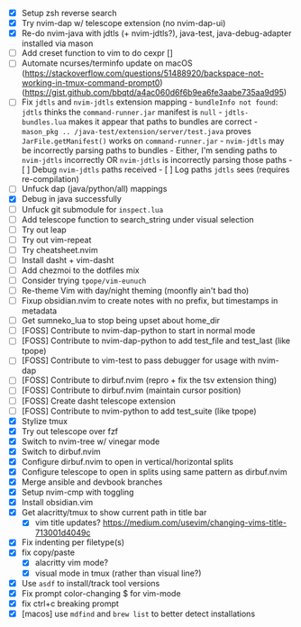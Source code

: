 - [x] Setup zsh reverse search
- [x] Try nvim-dap w/ telescope extension (no nvim-dap-ui)
- [x] Re-do nvim-java with jdtls (+ nvim-jdtls?), java-test, java-debug-adapter installed via mason 
- [ ] Add creset function to vim to do cexpr []
- [ ] Automate ncurses/terminfo update on macOS (https://stackoverflow.com/questions/51488920/backspace-not-working-in-tmux-command-prompt0)  (https://gist.github.com/bbqtd/a4ac060d6f6b9ea6fe3aabe735aa9d95)
- [ ] Fix `jdtls` and `nvim-jdtls` extension mapping
		- `bundleInfo not found`: `jdtls` thinks the `command-runner.jar` manifest is `null`
		- `jdtls-bundles.lua` makes it appear that paths to bundles are correct
		- `mason_pkg .. /java-test/extension/server/test.java` proves `JarFile.getManifest()` works on `command-runner.jar`
		- `nvim-jdtls` may be incorrectly parsing paths to bundles
		- Either, I'm sending paths to `nvim-jdtls` incorrectly OR `nvim-jdtls` is incorrectly parsing those paths
		- [ ] Debug `nvim-jdtls` paths received
		- [ ] Log paths `jdtls` sees (requires re-compilation) 
- [ ] Unfuck dap (java/python/all) mappings
- [x] Debug in java successfully
- [ ] Unfuck git submodule for `inspect.lua`
- [ ] Add telescope function to search_string under visual selection
- [ ] Try out leap
- [ ] Try out vim-repeat
- [ ] Try cheatsheet.nvim
- [ ] Install dasht + vim-dasht
- [ ] Add chezmoi to the dotfiles mix
- [ ] Consider trying `tpope/vim-eunuch`
- [ ] Re-theme Vim with day/night theming (moonfly ain't bad tho)
- [ ] Fixup obsidian.nvim to create notes with no prefix, but timestamps in metadata
- [ ] Get sumneko_lua to stop being upset about home_dir
- [ ] [FOSS] Contribute to nvim-dap-python to start in normal mode
- [ ] [FOSS] Contribute to nvim-dap-python to add test_file and test_last (like tpope)
- [ ] [FOSS] Contribute to vim-test to pass debugger for usage with nvim-dap
- [ ] [FOSS] Contribute to dirbuf.nvim (repro + fix the tsv extension thing)
- [ ] [FOSS] Contribute to dirbuf.nvim (maintain cursor position)
- [ ] [FOSS] Create dasht telescope extension
- [ ] [FOSS] Contribute to nvim-python to add test_suite (like tpope)
- [x] Stylize tmux
- [x] Try out telescope over fzf
- [x] Switch to nvim-tree w/ vinegar mode
- [x] Switch to dirbuf.nvim
- [x] Configure dirbuf.nvim to open in vertical/horizontal splits
- [x] Configure telescope to open in splits using same pattern as dirbuf.nvim
- [x] Merge ansible and devbook branches
- [x] Setup nvim-cmp with toggling
- [x] Install obsidian.vim
- [x] Get alacritty/tmux to show current path in title bar
  - [x] vim title updates? https://medium.com/usevim/changing-vims-title-713001d4049c  
- [x] Fix indenting per filetype(s)
- [x] fix copy/paste
  - [x] alacritty vim mode? 
  - [x] visual mode in tmux (rather than visual line?)
- [x] Use `asdf` to install/track tool versions
- [x] Fix prompt color-changing $ for vim-mode
- [x] fix ctrl+c breaking prompt
- [x] [macos] use `mdfind` and `brew list` to better detect installations

